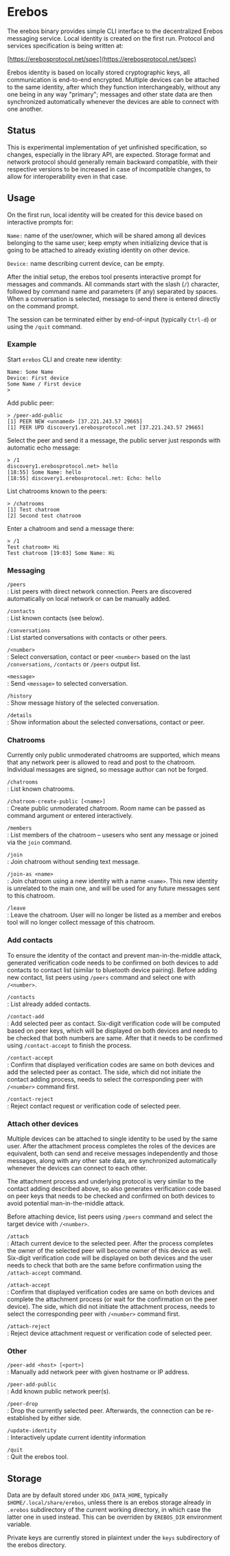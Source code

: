 Erebos
======

The erebos binary provides simple CLI interface to the decentralized Erebos
messaging service. Local identity is created on the first run. Protocol and
services specification is being written at:

[https://erebosprotocol.net/spec](https://erebosprotocol.net/spec)

Erebos identity is based on locally stored cryptographic keys, all
communication is end-to-end encrypted. Multiple devices can be attached to the
same identity, after which they function interchangeably, without any one being
in any way "primary"; messages and other state data are then synchronized
automatically whenever the devices are able to connect with one another.

Status
------

This is experimental implementation of yet unfinished specification, so
changes, especially in the library API, are expected. Storage format and
network protocol should generally remain backward compatible, with their
respective versions to be increased in case of incompatible changes, to allow
for interoperability even in that case.

Usage
-----

On the first run, local identity will be created for this device based on
interactive prompts for:

`Name:` name of the user/owner, which will be shared among all devices
belonging to the same user; keep empty when initializing device that is going
to be attached to already existing identity on other device.

`Device:` name describing current device, can be empty.

After the initial setup, the erebos tool presents interactive prompt for
messages and commands. All commands start with the slash (`/`) character,
followed by command name and parameters (if any) separated by spaces. When
a conversation is selected, message to send there is entered directly on
the command prompt.

The session can be terminated either by end-of-input (typically `Ctrl-d`) or
using the `/quit` command.

### Example

Start `erebos` CLI and create new identity:
```
Name: Some Name
Device: First device
Some Name / First device
> 
```

Add public peer:
```
> /peer-add-public
[1] PEER NEW <unnamed> [37.221.243.57 29665]
[1] PEER UPD discovery1.erebosprotocol.net [37.221.243.57 29665]
```

Select the peer and send it a message, the public server just responds with
automatic echo message:
```
> /1
discovery1.erebosprotocol.net> hello
[18:55] Some Name: hello
[18:55] discovery1.erebosprotocol.net: Echo: hello
```

List chatrooms known to the peers:
```
> /chatrooms
[1] Test chatroom
[2] Second test chatroom
```

Enter a chatroom and send a message there:
```
> /1
Test chatroom> Hi
Test chatroom [19:03] Some Name: Hi
```

### Messaging

`/peers`  
: List peers with direct network connection. Peers are discovered automatically
  on local network or can be manually added.

`/contacts`  
: List known contacts (see below).

`/conversations`  
: List started conversations with contacts or other peers.

`/<number>`  
: Select conversation, contact or peer `<number>` based on the last
  `/conversations`, `/contacts` or `/peers` output list.

`<message>`  
: Send `<message>` to selected conversation.

`/history`  
: Show message history of the selected conversation.

`/details`  
: Show information about the selected conversations, contact or peer.

### Chatrooms

Currently only public unmoderated chatrooms are supported, which means that any
network peer is allowed to read and post to the chatroom. Individual messages
are signed, so message author can not be forged.

`/chatrooms`  
: List known chatrooms.

`/chatroom-create-public [<name>]`  
: Create public unmoderated chatroom. Room name can be passed as command
  argument or entered interactively.

`/members`  
: List members of the chatroom – usesers who sent any message or joined via the
`join` command.

`/join`  
: Join chatroom without sending text message.

`/join-as <name>`  
: Join chatroom using a new identity with a name `<name>`. This new identity is
  unrelated to the main one, and will be used for any future messages sent to
  this chatroom.

`/leave`  
: Leave the chatroom. User will no longer be listed as a member and erebos tool
  will no longer collect message of this chatroom.

### Add contacts

To ensure the identity of the contact and prevent man-in-the-middle attack,
generated verification code needs to be confirmed on both devices to add
contacts to contact list (similar to bluetooth device pairing). Before adding
new contact, list peers using `/peers` command and select one with `/<number>`.

`/contacts`  
: List already added contacts.

`/contact-add`  
: Add selected peer as contact. Six-digit verification code will be computed
  based on peer keys, which will be displayed on both devices and needs to be
  checked that both numbers are same. After that it needs to be confirmed using
  `/contact-accept` to finish the process.

`/contact-accept`  
: Confirm that displayed verification codes are same on both devices and add
  the selected peer as contact. The side, which did not initiate the contact
  adding process, needs to select the corresponding peer with `/<number>`
  command first.

`/contact-reject`  
: Reject contact request or verification code of selected peer.

### Attach other devices

Multiple devices can be attached to single identity to be used by the same
user. After the attachment process completes the roles of the devices are
equivalent, both can send and receive messages independently and those
messages, along with any other sate data, are synchronized automatically
whenever the devices can connect to each other.

The attachment process and underlying protocol is very similar to the contact
adding described above, so also generates verification code based on peer keys
that needs to be checked and confirmed on both devices to avoid potential
man-in-the-middle attack.

Before attaching device, list peers using `/peers` command and select the
target device with `/<number>`.

`/attach`  
: Attach current device to the selected peer. After the process completes the
  owner of the selected peer will become owner of this device as well.
  Six-digit verification code will be displayed on both devices and the user
  needs to check that both are the same before confirmation using the
  `/attach-accept` command.

`/attach-accept`  
: Confirm that displayed verification codes are same on both devices and
  complete the attachment process (or wait for the confirmation on the peer
  device). The side, which did not initiate the attachment process, needs to
  select the corresponding peer with `/<number>` command first.

`/attach-reject`  
: Reject device attachment request or verification code of selected peer.

### Other

`/peer-add <host> [<port>]`  
: Manually add network peer with given hostname or IP address.

`/peer-add-public`  
: Add known public network peer(s).

`/peer-drop`  
: Drop the currently selected peer. Afterwards, the connection can be
  re-established by either side.

`/update-identity`  
: Interactively update current identity information

`/quit`  
: Quit the erebos tool.


Storage
-------

Data are by default stored under `XDG_DATA_HOME`, typically
`$HOME/.local/share/erebos`, unless there is an erebos storage already
in `.erebos` subdirectory of the current working directory, in which case the
latter one in used instead. This can be overriden by `EREBOS_DIR` environment
variable.

Private keys are currently stored in plaintext under the `keys` subdirectory of
the erebos directory.
